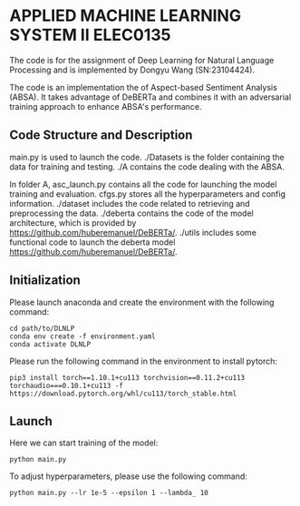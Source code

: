# APPLIED MACHINE LEARNING SYSTEM II ELEC0135 

The code is for the assignment of Deep Learning for Natural Language Processing and is implemented by 
Dongyu Wang (SN:23104424). 

The code is an implementation the of Aspect-based Sentiment Analysis (ABSA). It takes advantage of DeBERTa and 
combines it with an adversarial training approach to enhance ABSA's performance. 


## Code Structure and Description
main.py is used to launch the code. ./Datasets is the folder containing the data for training and testing. 
./A contains the code dealing with the ABSA. 

In folder A, asc_launch.py contains all the code for launching the model training and evaluation. 
cfgs.py stores all the hyperparameters and config information. ./dataset includes the code related to retrieving and preprocessing the data. 
./deberta contains the code of the model architecture, which is provided by https://github.com/huberemanuel/DeBERTa/. 
./utils includes some functional code to launch the deberta model https://github.com/huberemanuel/DeBERTa/.
## Initialization

Please launch anaconda and create the environment with the following command:
```
cd path/to/DLNLP
conda env create -f environment.yaml
conda activate DLNLP
```

Please run the following command in the environment to install pytorch:
```
pip3 install torch==1.10.1+cu113 torchvision==0.11.2+cu113 torchaudio===0.10.1+cu113 -f https://download.pytorch.org/whl/cu113/torch_stable.html
```

## Launch
Here we can start training of the model:
```
python main.py 
```

To adjust hyperparameters, please use the following command:
```
python main.py --lr 1e-5 --epsilon 1 --lambda_ 10
```

